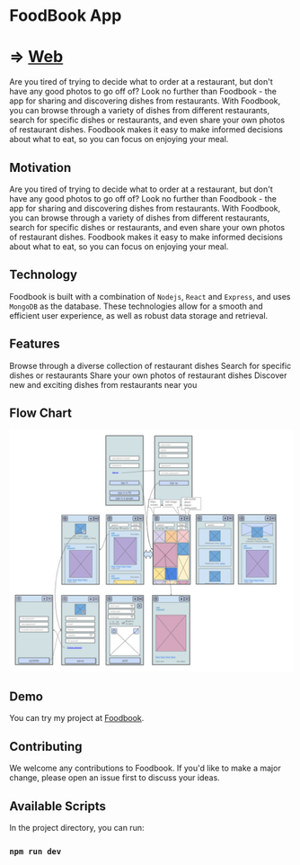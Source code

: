 # FoodBook App

# => [Web](https://foodbook.onrender.com)

Are you tired of trying to decide what to order at a restaurant, but don't have any good photos to go off of? Look no further than Foodbook - the app for sharing and discovering dishes from restaurants. With Foodbook, you can browse through a variety of dishes from different restaurants, search for specific dishes or restaurants, and even share your own photos of restaurant dishes. Foodbook makes it easy to make informed decisions about what to eat, so you can focus on enjoying your meal.

## Motivation

Are you tired of trying to decide what to order at a restaurant, but don't have any good photos to go off of? Look no further than Foodbook - the app for sharing and discovering dishes from restaurants. With Foodbook, you can browse through a variety of dishes from different restaurants, search for specific dishes or restaurants, and even share your own photos of restaurant dishes. Foodbook makes it easy to make informed decisions about what to eat, so you can focus on enjoying your meal.

## Technology

Foodbook is built with a combination of `Nodejs`, `React` and `Express`, and uses `MongoDB` as the database. These technologies allow for a smooth and efficient user experience, as well as robust data storage and retrieval.

## Features

Browse through a diverse collection of restaurant dishes
Search for specific dishes or restaurants
Share your own photos of restaurant dishes
Discover new and exciting dishes from restaurants near you

## Flow Chart

![foodbook-user-flow-Drawings](./frontend/src/assets/foodbook-flow-Drawings.png)

## Demo

You can try my project at [Foodbook](https://foodbook.onrender.com).

## Contributing

We welcome any contributions to Foodbook. If you'd like to make a major change, please open an issue first to discuss your ideas.

## Available Scripts

In the project directory, you can run:

### `npm run dev`

<!-- ![](ezgif.com-gif-maker.gif)
https://www.youtube.com/watch?v=sEdxyZksgM8 -->
